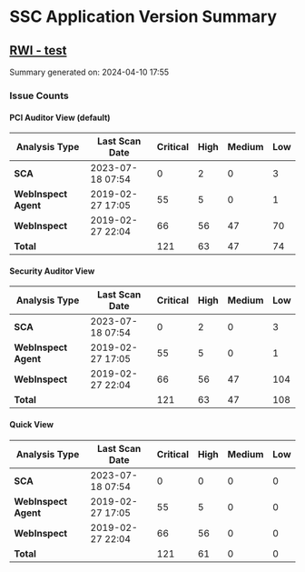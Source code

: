 # SSC Application Version Summary

## [RWI - test](http://localhost:2320/ssc/html/ssc/index.jsp#!/version/42/fix)

Summary generated on: 2024-04-10 17:55

### Issue Counts

#### PCI Auditor View (default)
| Analysis Type          | Last Scan Date   |   Critical |       High |     Medium |        Low | 
| ---------------------- | ---------------- | ---------- | ---------- | ---------- | ---------- |
| **SCA**                | 2023-07-18 07:54 |          0 |          2 |          0 |          3 |
| **WebInspect Agent**   | 2019-02-27 17:05 |         55 |          5 |          0 |          1 |
| **WebInspect**         | 2019-02-27 22:04 |         66 |         56 |         47 |         70 |
| **Total**              |                  |        121 |         63 |         47 |         74 |

#### Security Auditor View 
| Analysis Type          | Last Scan Date   |   Critical |       High |     Medium |        Low | 
| ---------------------- | ---------------- | ---------- | ---------- | ---------- | ---------- |
| **SCA**                | 2023-07-18 07:54 |          0 |          2 |          0 |          3 |
| **WebInspect Agent**   | 2019-02-27 17:05 |         55 |          5 |          0 |          1 |
| **WebInspect**         | 2019-02-27 22:04 |         66 |         56 |         47 |        104 |
| **Total**              |                  |        121 |         63 |         47 |        108 |

#### Quick View 
| Analysis Type          | Last Scan Date   |   Critical |       High |     Medium |        Low | 
| ---------------------- | ---------------- | ---------- | ---------- | ---------- | ---------- |
| **SCA**                | 2023-07-18 07:54 |          0 |          0 |          0 |          0 |
| **WebInspect Agent**   | 2019-02-27 17:05 |         55 |          5 |          0 |          0 |
| **WebInspect**         | 2019-02-27 22:04 |         66 |         56 |          0 |          0 |
| **Total**              |                  |        121 |         61 |          0 |          0 |


